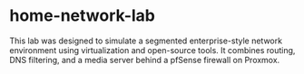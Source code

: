 # home-network-lab
This lab was designed to simulate a segmented enterprise-style network environment using virtualization and open-source tools. It combines routing, DNS filtering, and a media server behind a pfSense firewall on Proxmox.
